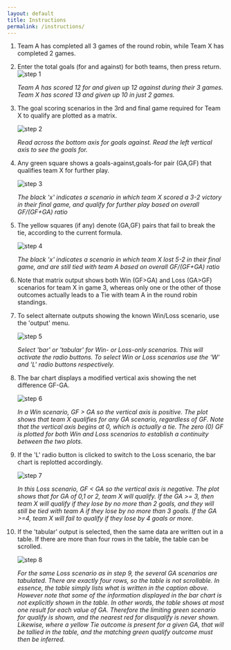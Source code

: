 ```yaml
---
layout: default
title: Instructions
permalink: /instructions/
---
```

1. Team A has completed all 3 games of the round robin, while Team X has completed 2 games.
2. Enter the total goals (for and against) for both teams, then press return.
![step 1](/images/tb_instructions_1.png "Step 1")

    *Team A has scored 12 for and given up 12 against during their 3 games. Team X has scored 13 and given up 10 in just 2 games.*
3. The goal scoring scenarios in the 3rd and final game required for Team X to qualify are plotted as a matrix.

    ![step 2](/images/tb_instructions_2.png "Step 2")

    *Read across the bottom axis for goals against. Read the left vertical axis to see the goals for.*
4. Any green square shows a goals-against,goals-for pair (GA,GF) that qualifies team X for further play.

    ![step 3](/images/tb_instructions_3.png "Step 3")

    *The black 'x' indicates a scenario in which team X scored a 3-2 victory in their final game, and qualify for further play based on overall GF/(GF+GA) ratio*
5. The yellow squares (if any) denote (GA,GF) pairs that fail to break the tie, according to the current formula.

    ![step 4](/images/tb_instructions_4.png "Step 4")

    *The black 'x' indicates a scenario in which team X lost 5-2 in their final game, and are still tied with team A based on overall GF/(GF+GA) ratio*
6. Note that matrix output shows both Win (GF>GA) and Loss (GA>GF) scenarios for team X in game 3, whereas only one or the other of those outcomes actually leads to a Tie with team A in the round robin standings.
7. To select alternate outputs showing the known Win/Loss scenario, use the 'output' menu.

    ![step 5](/images/tb_instructions_5.png "Step 5")

    *Select \'bar\' or \'tabular\' for Win- or Loss-only scenarios. This will activate the radio buttons. To select Win or Loss scenarios use the \'W\' and \'L\' radio buttons respectively.*

8. The bar chart displays a modified vertical axis showing the net difference GF-GA. 

    ![step 6](/images/tb_instructions_6.png "Step 6")

    *In a Win scenario, GF > GA so the vertical axis is positive. The plot shows that team X qualifies for any GA scenario, regardless of GF. Note that the vertical axis begins at 0, which is actually a tie. The zero (0) GF is plotted for both Win and Loss scenarios to establish a continuity between the two plots.*
9. If the 'L' radio button is clicked to switch to the Loss scenario, the bar chart is replotted accordingly.

    ![step 7](/images/tb_instructions_7.png "Step 7")

    *In this Loss scenario, GF < GA so the vertical axis is negative. The plot shows that for GA of 0,1 or 2, team X will qualify. If the GA >= 3, then team X will qualify if they lose by no more than 2 goals, and they will still be tied with team A if they lose by no more than 3 goals. If the GA >=4, team X will fail to qualify if they lose by 4 goals or more.*
10. If the 'tabular' output is selected, then the same data are written out in a table. If there are more than four rows in the table, the table can be scrolled.

    ![step 8](/images/tb_instructions_8.png "Step 8")

    *For the same Loss scenario as in step 9, the several GA scenarios are tabulated. There are exactly four rows, so the table is not scrollable. In essence, the table simply lists what is written in the caption above. However note that some of the information displayed in the bar chart is not explicitly shown in the table. In other words, the table shows at most one result for each value of GA. Therefore the limiting green scenario for qualify is shown, and the nearest red for disqualify is never shown. Likewise, where a yellow Tie outcome is present for a given GA, that will be tallied in the table, and the matching green qualify outcome must then be inferred.*
